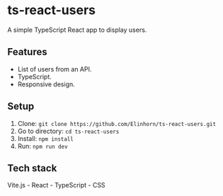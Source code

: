 # ts-react-users

A simple TypeScript React app to display users.

## Features

- List of users from an API.
- TypeScript.
- Responsive design.

## Setup

1. Clone: `git clone https://github.com/Elinhorn/ts-react-users.git`
2. Go to directory: `cd ts-react-users`
3. Install: `npm install`
4. Run: `npm run dev`

## Tech stack
Vite.js - React - TypeScript - CSS
